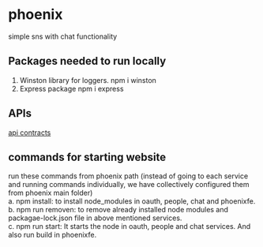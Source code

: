 # phoenix
simple sns with chat functionality
## Packages needed to run locally
1) Winston library for loggers.
    npm i winston
2) Express package 
    npm i express    

## APIs
[api contracts](/phoenix/apis)

## commands for starting website
run these commands from phoenix path (instead of going to each service and running commands individually, we have collectively configured them from phoenix main folder)  
a. npm install: to install node_modules in oauth, people, chat and phoenixfe.   
b. npm run removen: to remove already installed node modules and packagae-lock.json file in above mentioned services.  
c. npm run start: It starts the node in oauth, people and chat services. And also run build in phoenixfe.   
